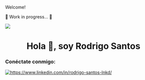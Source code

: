 Welcome!

🚧 Work in progress... 🚧

   <p align="left">
   <img src="https://img.shields.io/badge/STATUS-EN%20DESAROLLO-green">
   </p>

<h1 align="center">Hola 👋, soy Rodrigo Santos</h1>
<h3 align="left"> Conéctate conmigo:</h3>
<p align="left">
<a href="https://linkedin .com/in/https://www.linkedin.com/in/rodrigo-santos-lnkd/" target="en blanco"><img align="centro" src="https://raw.githubusercontent.com/rahuldkjain/github-profile-readme-generator/master/src/images/icons/Social/linked-in-alt.svg" alt="https://www.linkedin.com/in/rodrigo-santos-lnkd/" altura = "10" ancho = "20" /></a>
</p>
